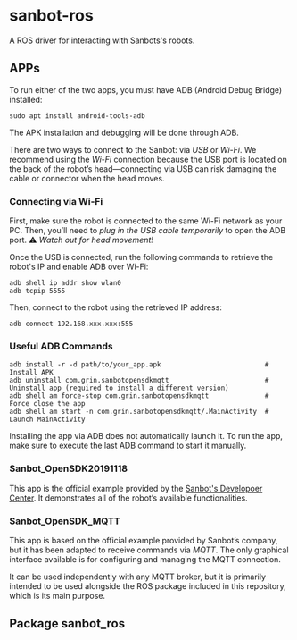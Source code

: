 # sanbot-ros

A ROS driver for interacting with Sanbots's robots.

## APPs

To run either of the two apps, you must have ADB (Android Debug Bridge) installed:

```
sudo apt install android-tools-adb
```

The APK installation and debugging will be done through ADB.

There are two ways to connect to the Sanbot: via *USB* or *Wi-Fi*. We recommend using the *Wi-Fi* connection because the USB port is located on the back of the robot’s head—connecting via USB can risk damaging the cable or connector when the head moves.

### Connecting via Wi-Fi

First, make sure the robot is connected to the same Wi-Fi network as your PC.
Then, you’ll need to *plug in the USB cable temporarily* to open the ADB port. :warning: *Watch out for head movement!*

Once the USB is connected, run the following commands to retrieve the robot's IP and enable ADB over Wi-Fi:

```
adb shell ip addr show wlan0
adb tcpip 5555
```

Then, connect to the robot using the retrieved IP address:

```
adb connect 192.168.xxx.xxx:555
```

### Useful ADB Commands

```
adb install -r -d path/to/your_app.apk                          # Install APK
adb uninstall com.grin.sanbotopensdkmqtt                        # Uninstall app (required to install a different version)
adb shell am force-stop com.grin.sanbotopensdkmqtt              # Force close the app
adb shell am start -n com.grin.sanbotopensdkmqtt/.MainActivity  # Launch MainActivity
```

Installing the app via ADB does not automatically launch it. To run the app, make sure to execute the last ADB command to start it manually.

### Sanbot_OpenSDK20191118

This app is the official example provided by the [Sanbot's Developoer Center](http://blue.sanbotcloud.com:98/dev/docs/robot.html). It demonstrates all of the robot’s available functionalities.

### Sanbot_OpenSDK_MQTT

This app is based on the official example provided by Sanbot’s company, but it has been adapted to receive commands via *MQTT*. The only graphical interface available is for configuring and managing the MQTT connection.

It can be used independently with any MQTT broker, but it is primarily intended to be used alongside the ROS package included in this repository, which is its main purpose.

## Package sanbot_ros

